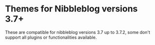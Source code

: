# Themes for Nibbleblog versions 3.7+

These are compatible for nibbleblog versions 3.7 up to 3.7.2, some don't support all plugins or functionalities available.
